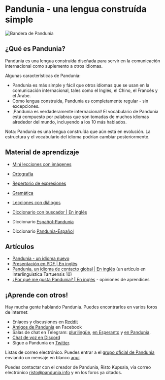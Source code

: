 Pandunia - una lengua construída simple
==================================

![](http://www.pandunia.info/bandera/bandera.png "Bandera de Pandunia")

## ¿Qué es Pandunia?

Pandunia es una lengua construída diseñada para servir en la comunicación internacional como suplemento a otros idiomas.

Algunas características de Pandunia:

- Pandunia es más simple y fácil que otros idiomas que se usan en la comunicación internacional, tales como el Inglés, el Chino, el Francés y el Árabe.
- Como lengua construída, Pandunia es completamente regular - sin excepciones.
- ¡Pandunia es verdaderamente internacional! El vocabulario de Pandunia está compuesto por palabras que son tomadas de muchos idiomas alrededor del mundo, incluyendo a los 10 más hablados.


Nota: Pandunia es una lengua construída que aún está en evolución. La estructura y el vocabulario del idioma podrían cambiar posteriormente.


## Material de aprendizaje

- [Mini lecciones con imágenes](http://www.pandunia.info/pandunia/mini_darse.html)
- [Ortografía](abc.md)
- [Repertorio de expresiones](jumla.md)
- [Gramática](baxa_kanun.md)
- [Lecciones con diálogos](darse.md)

- [Diccionario con buscador | En inglés](tiddly.html)
- Diccionario [Español-Pandunia](español-pandunia.md)
- Diccionario [Pandunia-Español](pandunia-español.md)

## Artículos

- [Pandunia - un idioma nuevo](dunia_pijin.md)
- [Presentación en PDF | En inglés](Pandunia-presentation.pdf)
- [Pandunia, un idioma de contacto global | En inglés](http://www.pandunia.info/makala/Pandunia_in_Interlinguistica_Tartuensis_10.pdf) (un artículo en Interlinguistica Tartuensis 10)
- [¿Por qué me gusta Pandunia? | En inglés](http://www.pandunia.info/makala/Why_do_I_like_Pandunia.pdf) - opiniones de aprendices

## ¡Aprende con otros!

Hay mucha gente hablando Pandunia. Puedes encontrarlos en varios foros de internet: 

- Enlaces y discusiones en [Reddit](https://www.reddit.com/r/pandunia/)
- [Amigos de Pandunia](http://www.facebook.com/groups/pandunia) en Facebook
- Salas de chat en Telegram: [plurilingüe](https://t.me/joinchat/AAAAAEPVsifmS6xRLAlxVA), [en Esperanto](https://telegram.me/joinchat/APGe_EEjdrXFNPU02vKWSg) y [en Pandunia](https://t.me/joinchat/AAAAAENlKqzlMtGkrmf5rg).
- [Chat de voz en Discord](https://discord.gg/uk36mn8)
- Sigue a Pandunia en [Twitter](https://twitter.com/pandunia_).


Listas de correo electrónico. Puedes entrar a el [grupo oficial de Pandunia](https://groups.yahoo.com/neo/groups/pandunia/info) enviando un mensaje en blanco [aquí](mailto:pandunia-subscribe@yahoogroups.com).


Puedes contactar con el creador de Pandunia, Risto Kupsala, vía correo electrónico [risto@pandunia.info](mailto:risto@pandunia.info) y en los foros ya citados.

